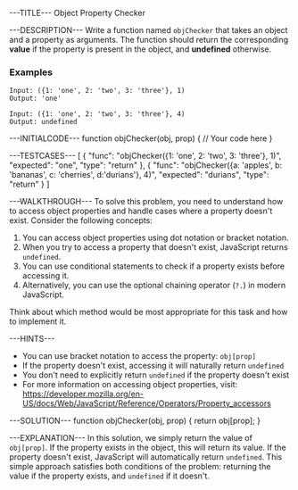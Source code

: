 ---TITLE---
Object Property Checker

---DESCRIPTION---
Write a function named `objChecker` that takes an object and a property as arguments. The function should return the corresponding **value** if the property is present in the object, and **undefined** otherwise.

### Examples
```
Input: ({1: 'one', 2: 'two', 3: 'three'}, 1)
Output: 'one'

Input: ({1: 'one', 2: 'two', 3: 'three'}, 4)
Output: undefined
```

---INITIALCODE---
function objChecker(obj, prop) {
  // Your code here
}

---TESTCASES---
[
  {
    "func": "objChecker({1: 'one', 2: 'two', 3: 'three'}, 1)",
    "expected": "one",
    "type": "return"
  },
  {
    "func": "objChecker({a: 'apples', b: 'bananas', c: 'cherries', d:'durians'}, 4)",
    "expected": "durians",
    "type": "return"
  }
]

---WALKTHROUGH---
To solve this problem, you need to understand how to access object properties and handle cases where a property doesn't exist. Consider the following concepts:

1. You can access object properties using dot notation or bracket notation.
2. When you try to access a property that doesn't exist, JavaScript returns `undefined`.
3. You can use conditional statements to check if a property exists before accessing it.
4. Alternatively, you can use the optional chaining operator (`?.`) in modern JavaScript.

Think about which method would be most appropriate for this task and how to implement it.

---HINTS---
- You can use bracket notation to access the property: `obj[prop]`
- If the property doesn't exist, accessing it will naturally return `undefined`
- You don't need to explicitly return `undefined` if the property doesn't exist
- For more information on accessing object properties, visit: https://developer.mozilla.org/en-US/docs/Web/JavaScript/Reference/Operators/Property_accessors

---SOLUTION---
function objChecker(obj, prop) {
  return obj[prop];
}

---EXPLANATION---
In this solution, we simply return the value of `obj[prop]`. If the property exists in the object, this will return its value. If the property doesn't exist, JavaScript will automatically return `undefined`. This simple approach satisfies both conditions of the problem: returning the value if the property exists, and `undefined` if it doesn't.
